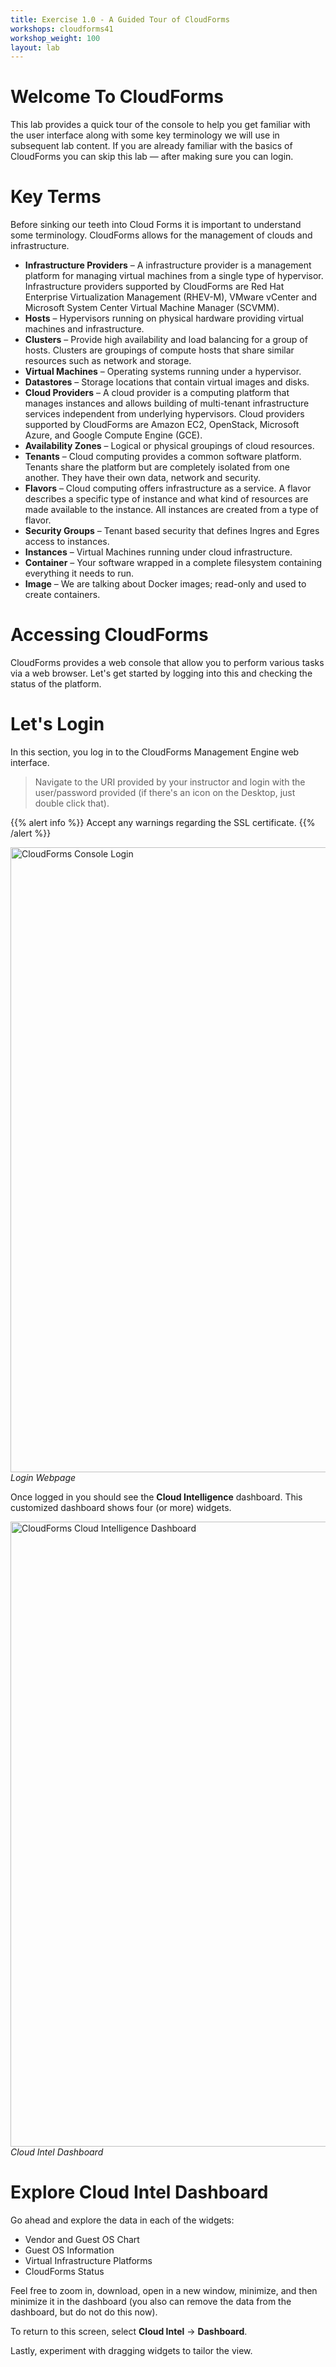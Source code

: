 ```yaml
---
title: Exercise 1.0 - A Guided Tour of CloudForms
workshops: cloudforms41
workshop_weight: 100
layout: lab
---
```


# Welcome To CloudForms
This lab provides a quick tour of the console to help you get familiar with the user interface along with some key terminology we will use in subsequent lab content.  If you are already familiar with the basics of CloudForms you can skip this lab — after making sure you can login.


# Key Terms
Before sinking our teeth into Cloud Forms it is important to understand some terminology.  CloudForms allows for the management of clouds and infrastructure.

*   **Infrastructure Providers** – A infrastructure provider is a management platform for managing virtual machines from a single type of hypervisor. Infrastructure providers supported by CloudForms are Red Hat Enterprise Virtualization Management (RHEV-M), VMware vCenter and Microsoft System Center Virtual Machine Manager (SCVMM).
*   **Hosts** – Hypervisors running on physical hardware providing virtual machines and infrastructure.
*   **Clusters** – Provide high availability and load balancing for a group of hosts. Clusters are groupings of compute hosts that share similar resources such as network and storage.
*   **Virtual Machines** – Operating systems running under a hypervisor.
*   **Datastores** – Storage locations that contain virtual images and disks.
*   **Cloud Providers** – A cloud provider is a computing platform that manages instances and allows building of multi-tenant infrastructure services independent from underlying hypervisors. Cloud providers supported by CloudForms are Amazon EC2, OpenStack, Microsoft Azure, and Google Compute Engine (GCE).
*   **Availability Zones** – Logical or physical groupings of cloud resources.
*   **Tenants** – Cloud computing provides a common software platform. Tenants share the platform but are completely isolated from one another. They have their own data, network and security.
*   **Flavors** – Cloud computing offers infrastructure as a service. A flavor describes a specific type of instance and what kind of resources are made available to the instance. All instances are created from a type of flavor.
*   **Security Groups** – Tenant based security that defines Ingres and Egres access to instances.
*   **Instances** – Virtual Machines running under cloud infrastructure.
*   **Container** – Your software wrapped in a complete filesystem containing everything it needs to run.
*   **Image** – We are talking about Docker images; read-only and used to create containers.


# Accessing CloudForms
CloudForms provides a web console that allow you to perform various tasks via a web browser. Let's get started by logging into this and checking the status of the platform.


# Let's Login

In this section, you log in to the CloudForms Management Engine web interface.

> Navigate to the URI provided by your instructor and login with the user/password provided (if there's an icon on the Desktop, just double click that).

<p>{{% alert info %}} Accept any warnings regarding the SSL certificate. {{% /alert %}}</p>

<img title="CloudForms Console Login" src="../images/cfme-login.png" width="1000" /><br/>
*Login Webpage*

Once logged in you should see the **Cloud Intelligence** dashboard. This customized dashboard shows four (or more) widgets.

<img title="CloudForms Cloud Intelligence Dashboard" src="../images/cfme-dashboard-cloud-intel.png" width="1000" /><br/>
*Cloud Intel Dashboard*

# Explore Cloud Intel Dashboard

Go ahead and explore the data in each of the widgets:

-   Vendor and Guest OS Chart
-   Guest OS Information
-   Virtual Infrastructure Platforms
-   CloudForms Status

Feel free to zoom in, download, open in a new window, minimize, and then minimize it in the dashboard (you also can remove the data from the dashboard, but do not do this now).

To return to this screen, select **Cloud Intel** → **Dashboard**.

Lastly, experiment with dragging widgets to tailor the view.
